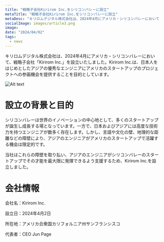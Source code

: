 ```yaml
---
title: "戦略子会社Kirirom Inc.をシリコンバレーに設立"
metaTitle: "戦略子会社Kirirom Inc.をシリコンバレーに設立"
metaDesc: "キリロムデジタル株式会社は、2024年4月にアメリカ・シリコンバレーにおいて、戦略子会社「Kirirom Inc.」を設立いたしました。Kirirom Inc.は、日本人をはじめとしたアジアの優秀なエンジニアにアメリカのスタートアップのプロジェクトへの参画機会を提供することを目的としています。"
socialImage: images/article3.png
image:
date: "2024/04/02"
tags:
  - news
---
```


キリロムデジタル株式会社は、2024年4月にアメリカ・シリコンバレーにおいて、戦略子会社「Kirirom Inc.」を設立いたしました。Kirirom Inc.は、日本人をはじめとしたアジアの優秀なエンジニアにアメリカのスタートアップのプロジェクトへの参画機会を提供することを目的としています。


![Alt text](https://mimemo.s3-ap-northeast-1.amazonaws.com/attachment/baa3cd05-86ba-4730-9ae9-696d60d18cf9.png)

# 設立の背景と目的

シリコンバレーは世界のイノベーションの中心地として、多くのスタートアップが誕生し成長する場となっています。一方で、日本およびアジアには高度な技術力を持つエンジニアが数多く存在します。しかし、言語や文化の壁、地理的な距離などの障壁により、アジアのエンジニアがアメリカのスタートアップで活躍する機会は限定的です。

当社はこれらの障壁を取り払い、アジアのエンジニアがシリコンバレーのスタートアップでその才能を最大限に発揮できるよう支援するため、Kirirom Inc.を設立しました。

# 会社情報

会社名：Kirirom Inc.

設立日：2024年4月2日

所在地：アメリカ合衆国カリフォルニア州サンフランシスコ

代表者：CEO Jun Page
